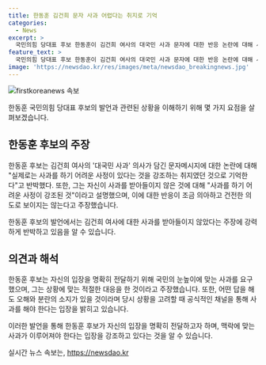 ```yaml
---
title: 한동훈 김건희 문자 사과 어렵다는 취지로 기억
categories:
  - News
excerpt: >
  국민의힘 당대표 후보 한동훈이 김건희 여사의 대국민 사과 문자에 대한 반응 논란에 대해 사과를 하기 어려운 사정이 강조된 취지였다고 주장했다. 또한 국민의 눈높이에 맞는 사과를 강력히 요구하고 사과를 받아들이지 않았다는 주장에 대해 어떤 답을 드려도 오해와 분란의 소지가 있을 것으로 생각한다고 설명했다. 전당대회를 앞두고 나온 문자에 대한 반응이 건전한 의도로 보이지 않는다며 이에 대한 비판도 진행했다.
feature_text: >
  국민의힘 당대표 후보 한동훈이 김건희 여사의 대국민 사과 문자에 대한 반응 논란에 대해 사과를 하기 어려운 사정이 강조된 취지였다고 주장했다. 또한 국민의 눈높이에 맞는 사과를 강력히 요구하고 사과를 받아들이지 않았다는 주장에 대해 어떤 답을 드려도 오해와 분란의 소지가 있을 것으로 생각한다고 설명했다. 전당대회를 앞두고 나온 문자에 대한 반응이 건전한 의도로 보이지 않는다며 이에 대한 비판도 진행했다.
image: 'https://newsdao.kr/res/images/meta/newsdao_breakingnews.jpg'
---
```


<p><img src="https://newsdao.kr/res/images/meta/newsdao_breakingnews.jpg" alt="firstkoreanews 속보" /></p>

<p>한동훈 국민의힘 당대표 후보의 발언과 관련된 상황을 이해하기 위해 몇 가지 요점을 살펴보겠습니다.</p>

<h2 data-ke-size="size26">한동훈 후보의 주장</h2>

<p>한동훈 후보는 김건희 여사의 '대국민 사과' 의사가 담긴 문자메시지에 대한 논란에 대해 "실제로는 사과를 하기 어려운 사정이 있다는 것을 강조하는 취지였던 것으로 기억한다"고 반박했다. 또한, 그는 자신이 사과를 받아들이지 않은 것에 대해 "사과를 하기 어려운 사정이 강조된 것"이라고 설명했으며, 이에 대한 반응이 조금 의아하고 건전한 의도로 보이지는 않는다고 주장했습니다.</p>

<p>한동훈 후보의 발언에서는 김건희 여사에 대한 사과를 받아들이지 않았다는 주장에 강력하게 반박하고 있음을 알 수 있습니다.</p>

<h2 data-ke-size="size26">의견과 해석</h2>

<p>한동훈 후보는 자신의 입장을 명확히 전달하기 위해 국민의 눈높이에 맞는 사과를 요구했으며, 그는 상황에 맞는 적절한 대응을 한 것이라고 주장했습니다. 또한, 어떤 답을 해도 오해와 분란의 소지가 있을 것이라며 당시 상황을 고려할 때 공식적인 채널을 통해 사과를 해야 한다는 입장을 밝히고 있습니다.</p>

<p>이러한 발언을 통해 한동훈 후보가 자신의 입장을 명확히 전달하고자 하며, 맥락에 맞는 사과가 이루어져야 한다는 입장을 강조하고 있다는 것을 알 수 있습니다.</p>
실시간 뉴스 속보는, <a href="https://newsdao.kr" rel="dofollow">https://newsdao.kr</a>


